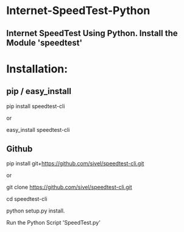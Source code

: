 # Internet-SpeedTest-Python
Internet SpeedTest Using Python.
Install the Module 'speedtest'
-------------
Installation:
============

pip / easy_install
-----------

pip install speedtest-cli


or


easy_install speedtest-cli

Github
------------
pip install git+https://github.com/sivel/speedtest-cli.git


or


git clone https://github.com/sivel/speedtest-cli.git

cd speedtest-cli

python setup.py install.


Run the Python Script 'SpeedTest.py'
